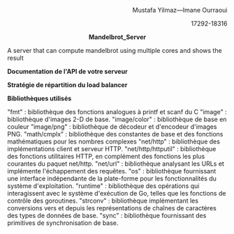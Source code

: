 
<p align=right> Mustafa Yilmaz—Imane Ourraoui</p>

<p align=right> 17292-18316 </p>

<p align=center> <strong>Mandelbrot_Server </strong>  </p>
A server that can compute mandelbrot using multiple cores and shows the result 


<p align=left> <strong>Documentation de l'API de votre serveur</strong>  </p>

<p align=left> <strong>Stratégie de répartition du load balancer</strong>  </p>
 
    
<p align=left> <strong>Bibliothèques utilisés</strong>  </p>

"fmt" : bibliothèque des fonctions analogues à printf et scanf du C
"image" : bibliothèque d'images 2-D de base.
"image/color" : bibliothèque de base en couleur
"image/png" : bibliothèque  de décodeur et d'encodeur d'images PNG.
"math/cmplx" : bibliothèque des constantes de base et des fonctions mathématiques pour les nombres complexes
"net/http" : bibliothèque des implémentations client et serveur HTTP.
"net/http/httputil" : bibliothèque des fonctions utilitaires HTTP, en complément des fonctions les          plus courantes du paquet net/http.
"net/url" : bibliothèque analysant les URLs et implémente l'échappement des requêtes.
"os" : bibliothèque fournissant une interface indépendante de la plate-forme pour les fonctionnalités du système d'exploitation.
"runtime" : bibliothèque des opérations qui interagissent avec le système d'exécution de Go, telles que les fonctions de contrôle des goroutines.
"strconv" : bibliothèque implémentant les conversions vers et depuis les représentations de chaînes de caractères des types de données de base.
"sync" : bibliothèque fournissant des primitives de synchronisation de base.